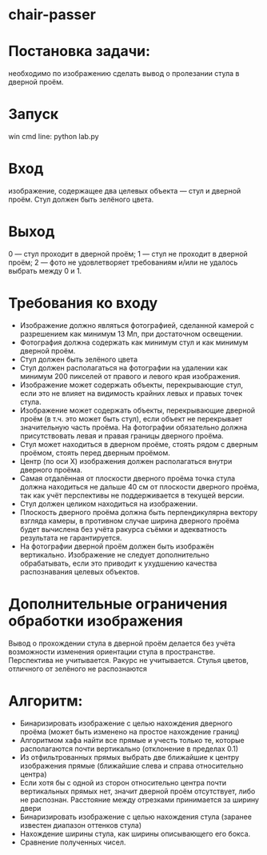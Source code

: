 # chair-passer

# Постановка задачи: 
необходимо по изображению сделать вывод о пролезании стула в дверной проём.

# Запуск
win cmd line:
python lab.py

# Вход
изображение, содержащее два целевых объекта — стул и дверной проём. Стул должен быть зелёного цвета.

# Выход
0 — стул проходит в дверной проём;
1 — стул не проходит в дверной проём;
2 — фото не удовлетворяет требованиям и/или не удалось выбрать между 0 и 1.
 
# Требования ко входу
- Изображение должно являться фотографией, сделанной камерой с разрешением как минимум 13 Мп, при достаточном освещении.
- Фотография должна содержать как минимум стул и как минимум дверной проём.
- Стул должен быть зелёного цвета
- Стул должен располагаться на фотографии на удалении как минимум 200 пикселей от правого и левого края изображения.
- Изображение может содержать объекты, перекрывающие стул, если это не влияет на видимость крайних левых и правых точек стула.
- Изображение может содержать объекты, перекрывающие дверной проём (в т.ч. это может быть стул), если объект не перекрывает значительную часть проёма.
На фотографии обязательно должна присутствовать левая и правая границы дверного проёма.
- Стул может находиться в дверном проёме, стоять рядом с дверным проёмом, стоять перед дверным проёмом.
- Центр (по оси X) изображения должен располагаться внутри дверного проёма.
- Самая отдалённая от плоскости дверного проёма точка стула должна находиться не дальше 40 см от плоскости дверного проёма, так как учёт перспективы не поддерживается в текущей версии.
- Стул должен целиком находиться на изображении.
- Плоскость дверного проёма должна быть перпендикулярна вектору взгляда камеры, в противном случае ширина дверного проёма будет вычислена без учёта ракурса съёмки и адекватность результата не гарантируется.
- На фотографии дверной проём должен быть изображён вертикально.
Изображение не следует дополнительно обрабатывать, если это приводит к ухудшению качества распознавания целевых объектов.
 
# Дополнительные ограничения обработки изображения
Вывод о прохождении стула в дверной проём делается без учёта возможности изменения ориентации стула в пространстве.
Перспектива не учитывается.
Ракурс не учитывается.
Стулья цветов, отличного от зелёного не распознаются
 
 
 
# Алгоритм:
- Бинаризировать изображение с целью нахождения дверного проёма (может быть изменено на простое нахождение границ)
- Алгоритмом хафа найти все прямые и учесть только те, которые располагаются почти вертикально (отклонение в пределах 0.1)
- Из отфильтрованных прямых выбрать две ближайшие к центру изображения прямые (ближайшие слева и справа относительно центра)
- Если хотя бы с одной из сторон относительно центра почти вертикальных прямых нет, значит дверной проём отсутствует, либо не распознан.
Расстояние между отрезками принимается за ширину двери
- Бинаризировать изображение с целью нахождения стула (заранее известен диапазон оттенков стула)
- Нахождение ширины стула, как ширины описывающего его бокса.
- Сравнение полученных чисел.